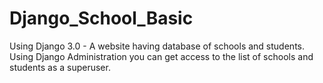 # Django_School_Basic
Using Django 3.0 - A website having database of schools and students.
Using Django Administration you can get access to the list of schools and students as a superuser.
